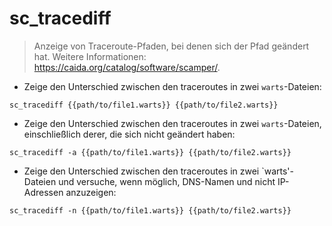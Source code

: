 # sc_tracediff

> Anzeige von Traceroute-Pfaden, bei denen sich der Pfad geändert hat.
> Weitere Informationen: <https://caida.org/catalog/software/scamper/>.

- Zeige den Unterschied zwischen den traceroutes in zwei `warts`-Dateien:

`sc_tracediff {{path/to/file1.warts}} {{path/to/file2.warts}}`

- Zeige den Unterschied zwischen den traceroutes in zwei `warts`-Dateien, einschließlich derer, die sich nicht geändert haben:

`sc_tracediff -a {{path/to/file1.warts}} {{path/to/file2.warts}}`

- Zeige den Unterschied zwischen den traceroutes in zwei `warts'-Dateien und versuche, wenn möglich, DNS-Namen und nicht IP-Adressen anzuzeigen:

`sc_tracediff -n {{path/to/file1.warts}} {{path/to/file2.warts}}`
